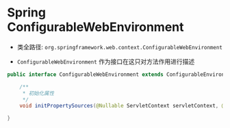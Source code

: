 # Spring ConfigurableWebEnvironment
- 类全路径: `org.springframework.web.context.ConfigurableWebEnvironment`


- `ConfigurableWebEnvironment` 作为接口在这只对方法作用进行描述



```java
public interface ConfigurableWebEnvironment extends ConfigurableEnvironment {

	/**
	 * 初始化属性
	 */
	void initPropertySources(@Nullable ServletContext servletContext, @Nullable ServletConfig servletConfig);

}
```